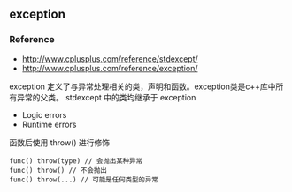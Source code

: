 ## exception

### Reference
- http://www.cplusplus.com/reference/stdexcept/
- http://www.cplusplus.com/reference/exception/

exception 定义了与异常处理相关的类，声明和函数。exception类是c++库中所有异常的父类。
stdexcept 中的类均继承于 exception

- Logic errors
- Runtime errors

函数后使用 throw() 进行修饰
```
func() throw(type) // 会抛出某种异常
func() throw() // 不会抛出
func() throw(...) // 可能是任何类型的异常
```

